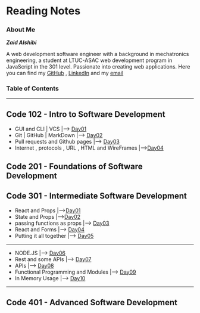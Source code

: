 # Reading Notes
### About Me

***Zaid Alshibi***

A web development software engineer with a background in mechatronics engineering, a student at LTUC-ASAC web development program in JavaScript in the 301 level.
Passionate into creating web applications.
Here you can find my [GitHub](https://github.com/zaidalshibi) , [LinkedIn](https://www.linkedin.com/in/zaidalshibi/) and my [email](mailto:zaidealshibi@gmail.com)

### Table of Contents
---
## Code 102 - Intro to Software Development

- GUI and CLI | VCS |--> [Day01](102-day01.md)<br>
- Git | GitHub | MarkDown |--> [Day02](102-day02.md)<br>
- Pull requests and Github pages |--> [Day03](102-day03.md) <br>
- Internet , protocols , URL , HTML and WireFrames |-->[Day04](102-day04.md)



## Code 201 - Foundations of Software Development

## Code 301 - Intermediate Software Development
- React and Props |-->[Day01](301-day01.md)
- State and Props |-->[Day02](301-day02.md)
- passing functions as props |--> [Day03](301-day03.md)
- React and Forms |--> [Day04](301-day04.md)
- Putting it all together |--> [Day05](301-day05.md)
---
- NODE.JS |--> [Day06](301-day06.md)
- Rest and some APIs |--> [Day07](301-day07.md)
- APIs |--> [Day08](301-day08.md)
- Functional Programming and Modules |--> [Day09](301-day09.md)
- In Memory Usage |--> [Day10](301-day10.md)
---

## Code 401 - Advanced Software Development
